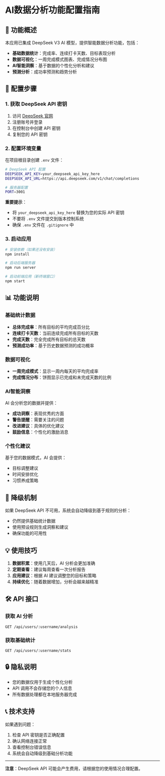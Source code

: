 # AI数据分析功能配置指南

## 🚀 功能概述

本应用已集成 DeepSeek V3 AI 模型，提供智能数据分析功能，包括：

- **基础数据统计**：完成率、连续打卡天数、目标表现分析
- **数据可视化**：一周完成模式图表、完成情况分布图
- **AI智能洞察**：基于数据的个性化分析和建议
- **预测分析**：成功率预测和趋势分析

## 🔧 配置步骤

### 1. 获取 DeepSeek API 密钥

1. 访问 [DeepSeek 官网](https://platform.deepseek.com/)
2. 注册账号并登录
3. 在控制台中创建 API 密钥
4. 复制您的 API 密钥

### 2. 配置环境变量

在项目根目录创建 `.env` 文件：

```bash
# DeepSeek API 配置
DEEPSEEK_API_KEY=your_deepseek_api_key_here
DEEPSEEK_API_URL=https://api.deepseek.com/v1/chat/completions

# 服务器配置
PORT=3001
```

**重要提示**：
- 将 `your_deepseek_api_key_here` 替换为您的实际 API 密钥
- 不要将 `.env` 文件提交到版本控制系统
- 确保 `.env` 文件在 `.gitignore` 中

### 3. 启动应用

```bash
# 安装依赖（如果还没有安装）
npm install

# 启动后端服务器
npm run server

# 启动前端应用（新终端窗口）
npm start
```

## 📊 功能说明

### 基础统计数据
- **总体完成率**：所有目标的平均完成百分比
- **连续打卡天数**：当前连续完成所有目标的天数
- **完成天数**：完全完成所有目标的总天数
- **预测成功率**：基于历史数据预测的成功概率

### 数据可视化
- **一周完成模式**：显示一周内每天的平均完成率
- **完成情况分布**：饼图显示已完成和未完成天数的比例

### AI智能洞察
AI 会分析您的数据并提供：
- **成功洞察**：表现优秀的方面
- **警告提醒**：需要关注的问题
- **改进建议**：具体的优化建议
- **鼓励信息**：个性化的激励消息

### 个性化建议
基于您的数据模式，AI 会提供：
- 目标调整建议
- 时间安排优化
- 习惯养成策略

## 🔄 降级机制

如果 DeepSeek API 不可用，系统会自动降级到基于规则的分析：
- 仍然提供基础统计数据
- 使用预设规则生成洞察和建议
- 确保功能的可用性

## 💡 使用技巧

1. **数据积累**：使用几天后，AI 分析会更加准确
2. **定期查看**：建议每周查看一次分析报告
3. **应用建议**：根据 AI 建议调整您的目标和策略
4. **持续优化**：随着数据增加，分析会越来越精准

## 🛠️ API 接口

### 获取 AI 分析
```
GET /api/users/:username/analysis
```

### 获取基础统计
```
GET /api/users/:username/stats
```

## 🔒 隐私说明

- 您的数据仅用于生成个性化分析
- API 调用不会存储您的个人信息
- 所有数据处理都在本地服务器完成

## 📞 技术支持

如果遇到问题：
1. 检查 API 密钥是否正确配置
2. 确认网络连接正常
3. 查看控制台错误信息
4. 系统会自动降级到基础分析功能

---

**注意**：DeepSeek API 可能会产生费用，请根据您的使用情况合理配置。 